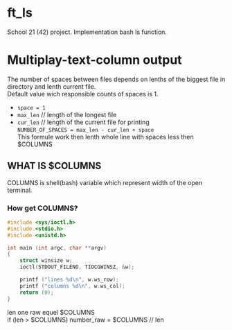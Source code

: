 # ft_ls
School 21 (42) project. Implementation bash ls function.
# Multiplay-text-column output
The number of spaces between files depends on lenths of the biggest file in directory and lenth current file.\
Default value wich responsible counts of spaces is 1.
* `space = 1`
* `max_len` // length of the longest file
* `cur_len` // length of the current file for printing\
```NUMBER_OF_SPACES = max_len - cur_len + space```\
This formule work then lenth whole line with spaces less then $COLUMNS
## WHAT IS $COLUMNS
COLUMNS is shell(bash) variable which represent width of the open terminal. 
### How get COLUMNS?
```C
#include <sys/ioctl.h>
#include <stdio.h>
#include <unistd.h>

int main (int argc, char **argv)
{
    struct winsize w;
    ioctl(STDOUT_FILENO, TIOCGWINSZ, &w);

    printf ("lines %d\n", w.ws_row);
    printf ("columns %d\n", w.ws_col);
    return (0);
}
```
len one raw equel $COLUMNS\
if (len > $COLUMNS)
    number_raw = $COLUMNS // len
